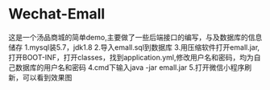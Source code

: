 # Wechat-Emall
这是一个汤品商城的简单demo,主要做了一些后端接口的编写，与及数据库的信息储存
1.mysql装5.7，jdk1.8
2.导入emall.sql到数据库
3.用压缩软件打开emall.jar,打开BOOT-INF，打开classes，找到application.yml,修改用户名和密码，均为自己数据库的用户名和密码
4.cmd下输入java -jar emall.jar
5.打开微信小程序刷新，可以看到效果图
